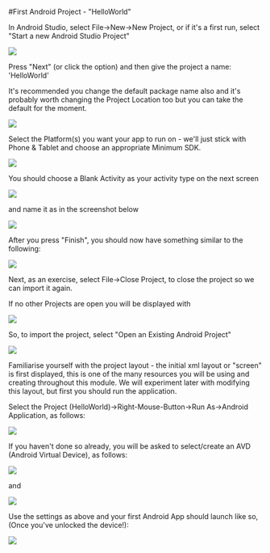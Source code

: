 #First Android Project - "HelloWorld"

In Android Studio, select File->New->New Project, or if it's a first run, select "Start a new Android Studio Project"

![](../img/firstrun.png)

Press "Next" (or click the option) and then give the project a name: 'HelloWorld'

It's recommended you change the default package name also and it's probably worth changing the Project Location too but you can take the default for the moment.

![](../img/new01.png)

Select the Platform(s) you want your app to run on - we'll just stick with Phone & Tablet and choose an appropriate Minimum SDK.

![](../img/new02.png)

You should choose a Blank Activity as your activity type on the next screen

![](../img/new03.png)

and name it as in the screenshot below

![](../img/new04.png)

After you press "Finish", you should now have something similar to the following:

![](../img/new05.png)

Next, as an exercise, select File->Close Project, to close the project so we can import it again.

If no other Projects are open you will be displayed with

![](../img/new06.png)

So, to import the project, select "Open an Existing Android Project"

![](../img/new07.png)

Familiarise yourself with the project layout - the initial xml layout or "screen" is first displayed, this is one of the many resources you will be using and creating throughout this module. We will experiment later with modifying this layout, but first you should run the application.

Select the Project (HelloWorld)->Right-Mouse-Button->Run As->Android Application, as follows:

![](../img/run.png)

If you haven't done so already, you will be asked to select/create an AVD (Android Virtual Device), as follows:

![](../img/avd1.png)

and

![](../img/avd.png)

Use the settings as above and your first Android App should launch like so, (Once you've unlocked the device!):

![](../img/device.png)
